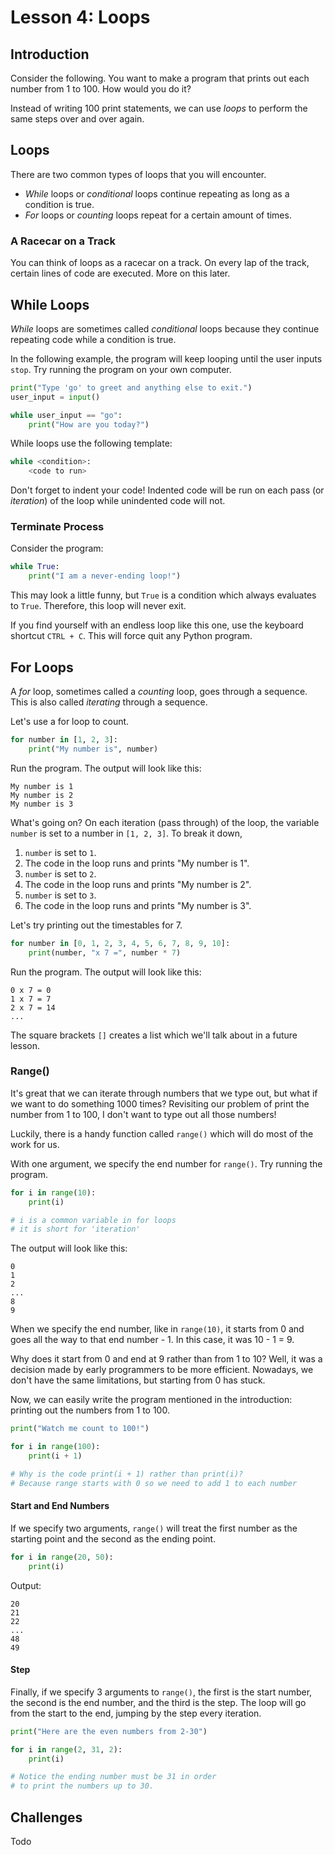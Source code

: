 # Lesson 4: Loops

## Introduction
Consider the following. You want to make a program that prints out each number from 1 to 100. How would you do it?

Instead of writing 100 print statements, we can use *loops* to perform the same steps over and over again.

## Loops
There are two common types of loops that you will encounter.
- *While* loops or *conditional* loops continue repeating as long as a condition is true.
- *For* loops or *counting* loops repeat for a certain amount of times.

### A Racecar on a Track
You can think of loops as a racecar on a track. On every lap of the track, certain lines of code are executed. More on this later.

## While Loops
*While* loops are sometimes called *conditional* loops because they continue repeating code while a condition is true.

In the following example, the program will keep looping until the user inputs `stop`. Try running the program on your own computer.

```python
print("Type 'go' to greet and anything else to exit.")
user_input = input()

while user_input == "go":
    print("How are you today?")
```

While loops use the following template:

```python
while <condition>:
    <code to run>
```

Don't forget to indent your code! Indented code will be run on each pass (or *iteration*) of the loop while unindented code will not.

### Terminate Process
Consider the program:

```python
while True:
    print("I am a never-ending loop!")
```

This may look a little funny, but `True` is a condition which always evaluates to `True`. Therefore, this loop will never exit. 

If you find yourself with an endless loop like this one, use the keyboard shortcut `CTRL + C`. This will force quit any Python program.

## For Loops
A *for* loop, sometimes called a *counting* loop, goes through a sequence. This is also called *iterating* through a sequence. 

Let's use a for loop to count.

```python
for number in [1, 2, 3]:
    print("My number is", number)
```

Run the program. The output will look like this:

    My number is 1
    My number is 2
    My number is 3

What's going on? On each iteration (pass through) of the loop, the variable `number` is set to a number in `[1, 2, 3]`. To break it down, 
1. `number` is set to `1`.
2. The code in the loop runs and prints "My number is 1".
3. `number` is set to `2`.
4. The code in the loop runs and prints "My number is 2".
5. `number` is set to `3`.
6. The code in the loop runs and prints "My number is 3".

Let's try printing out the timestables for 7.

```python
for number in [0, 1, 2, 3, 4, 5, 6, 7, 8, 9, 10]:
    print(number, "x 7 =", number * 7)
```

Run the program. The output will look like this:

    0 x 7 = 0
    1 x 7 = 7
    2 x 7 = 14
    ...

The square brackets `[]` creates a list which we'll talk about in a future lesson.

### Range()
It's great that we can iterate through numbers that we type out, but what if we want to do something 1000 times? Revisiting our problem of print the number from 1 to 100, I don't want to type out all those numbers!

Luckily, there is a handy function called `range()` which will do most of the work for us. 

With one argument, we specify the end number for `range()`. Try running the program.

```python
for i in range(10):
    print(i)

# i is a common variable in for loops
# it is short for 'iteration'
```

The output will look like this:

    0
    1
    2
    ...
    8
    9

When we specify the end number, like in `range(10)`, it starts from 0 and goes all the way to that end number - 1. In this case, it was 10 - 1 = 9.

Why does it start from 0 and end at 9 rather than from 1 to 10? Well, it was a decision made by early programmers to be more efficient. Nowadays, we don't have the same limitations, but starting from 0 has stuck.

Now, we can easily write the program mentioned in the introduction: printing out the numbers from 1 to 100.

```python
print("Watch me count to 100!")

for i in range(100):
    print(i + 1)

# Why is the code print(i + 1) rather than print(i)?
# Because range starts with 0 so we need to add 1 to each number
```

#### Start and End Numbers
If we specify two arguments, `range()` will treat the first number as the starting point and the second as the ending point.

```python
for i in range(20, 50):
    print(i)
```

Output:

    20
    21
    22
    ...
    48
    49

#### Step
Finally, if we specify 3 arguments to `range()`, the first is the start number, the second is the end number, and the third is the step. The loop will go from the start to the end, jumping by the step every iteration.

```python
print("Here are the even numbers from 2-30")

for i in range(2, 31, 2):
    print(i)

# Notice the ending number must be 31 in order
# to print the numbers up to 30.
```

## Challenges
Todo